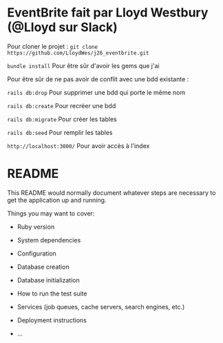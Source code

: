 # EventBrite fait par Lloyd Westbury (@Lloyd sur Slack)

Pour cloner le projet :
`git clone https://github.com/LloydWes/j26_eventbrite.git`


`bundle install` Pour être sûr d'avoir les gems que j'ai


Pour être sûr de ne pas avoir de conflit avec une bdd existante :


`rails db:drop` Pour supprimer une bdd qui porte le même nom


`rails db:create` Pour recréer une bdd


`rails db:migrate` Pour créer les tables


`rails db:seed` Pour remplir les tables


`http://localhost:3000/` Pour avoir accès à l'index



# README

This README would normally document whatever steps are necessary to get the
application up and running.

Things you may want to cover:

* Ruby version

* System dependencies

* Configuration

* Database creation

* Database initialization

* How to run the test suite

* Services (job queues, cache servers, search engines, etc.)

* Deployment instructions

* ...
